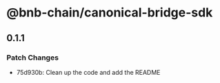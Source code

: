 # @bnb-chain/canonical-bridge-sdk

## 0.1.1

### Patch Changes

- 75d930b: Clean up the code and add the README

